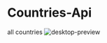 # Countries-Api
all countries 
![desktop-preview](https://github.com/Faruqdigital/Countries-Api/assets/107166036/74cc3b42-064d-4b10-9401-e50f85edea95)
